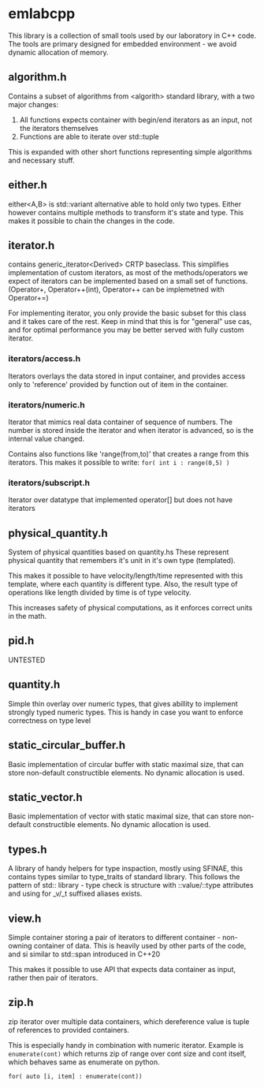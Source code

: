 
# emlabcpp

This library is a collection of small tools used by our laboratory in C++ code.
The tools are primary designed for embedded environment - we avoid dynamic allocation of memory.

## algorithm.h
Contains a subset of algorithms from \<algorith\> standard library, with a two major changes:
 1. All functions expects container with begin/end iterators as an input, not the iterators themselves
 2. Functions are able to iterate over std::tuple
 
This is expanded with other short functions representing simple algorithms and necessary stuff.

## either.h

either\<A,B\> is std::variant alternative able to hold only two types.
Either however contains multiple methods to transform it's state and type.
This makes it possible to chain the changes in the code.

## iterator.h

contains generic_iterator\<Derived\> CRTP baseclass. 
This simplifies implementation of custom iterators, as most of the methods/operators we expect of iterators can be implemented based on a small set of functions. (Operator+, Operator++(int), Operator++ can be implemetned with Operator+=)

For implementing iterator, you only provide the basic subset for this class and it takes care of the rest.
Keep in mind that this is for "general" use cas, and for optimal performance you may be better served with fully custom iterator.

### iterators/access.h

Iterators overlays the data stored in input container, and provides access only to 'reference' provided by function out of item in the container.

### iterators/numeric.h

Iterator that mimics real data container of sequence of numbers. The number is stored inside the iterator and when iterator is advanced, so is the internal value changed.

Contains also functions like 'range(from,to)' that creates a range from this iterators.
This makes it possible to write: `for( int i : range(0,5) )`

### iterators/subscript.h

Iterator over datatype that implemented operator[] but does not have iterators

## physical_quantity.h

System of physical quantities based on quantity.hs
These represent physical quantity that remembers it's unit in it's own type (templated).

This makes it possible to have velocity/length/time represented with this template, where each quantity is different type.
Also, the result type of operations like  length divided by time is of type velocity.

This increases safety of physical computations, as it enforces correct units in the math.

## pid.h

UNTESTED

## quantity.h

Simple thin overlay over numeric types, that gives abillity to implement strongly typed numeric types.
This is handy in case you want to enforce correctness on type level

## static_circular_buffer.h

Basic implementation of circular buffer with static maximal size, that can store non-default constructible elements.
No dynamic allocation is used.

## static_vector.h

Basic implementation of vector with static maximal size, that can store non-default constructible elements.
No dynamic allocation is used.

## types.h

A library of handy helpers for type inspaction, mostly using SFINAE, this contains types similar to type_traits of standard library.
This follows the pattern of std:: library - type check is structure with ::value/::type attributes and using for \_v/\_t suffixed aliases exists.

## view.h

Simple container storing a pair of iterators to different container - non-owning container of data.
This is heavily used by other parts of the code, and si similar to std::span introduced in C++20

This makes it possible to use API that expects data container as input, rather then pair of iterators.

## zip.h

zip iterator over multiple data containers, which dereference value is tuple of references to provided containers.

This is especially handy in combination with numeric iterator. Example is `enumerate(cont)` which returns zip of range over cont size and cont itself, which behaves same as enumerate on python.

`for( auto [i, item] : enumerate(cont))`
